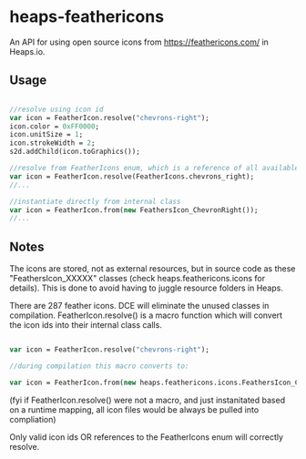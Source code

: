 # heaps-feathericons

An API for using open source icons from https://feathericons.com/ in Heaps.io.


## Usage
```haxe

//resolve using icon id
var icon = FeatherIcon.resolve("chevrons-right");
icon.color = 0xFF0000;
icon.unitSize = 1;
icon.strokeWidth = 2;
s2d.addChild(icon.toGraphics());

//resolve from FeatherIcons enum, which is a reference of all available icons
var icon = FeatherIcon.resolve(FeatherIcons.chevrons_right);
//...

//instantiate directly from internal class
var icon = FeatherIcon.from(new FeathersIcon_ChevronRight());
//...


```

## Notes
The icons are stored, not as external resources, but in source code as these "FeathersIcon_XXXXX" classes (check heaps.feathericons.icons for details). This is done to avoid having to juggle resource folders in Heaps.

There are 287 feather icons. DCE will eliminate the unused classes in compilation. FeatherIcon.resolve() is a macro function which will convert the icon ids into their internal class calls.


```haxe

var icon = FeatherIcon.resolve("chevrons-right");

//during compilation this macro converts to:

var icon = FeatherIcon.from(new heaps.feathericons.icons.FeathersIcon_ChevronRight());

```

(fyi if FeatherIcon.resolve() were not a macro, and just instanitated based on a runtime mapping, all icon files would be always be pulled into compliation)

Only valid icon ids OR references to the FeatherIcons enum will correctly resolve.